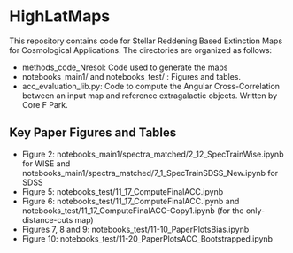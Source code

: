 # HighLatMaps

This repository contains code for Stellar Reddening Based Extinction Maps for Cosmological Applications. The directories are organized as follows:
*  methods_code_Nresol: Code used to generate the maps
*  notebooks_main1/ and notebooks_test/ : Figures and tables.
*  acc_evaluation_lib.py: Code to compute the Angular Cross-Correlation between an input map and reference extragalactic objects. Written by Core F Park.


## Key Paper Figures and Tables
*  Figure 2: notebooks_main1/spectra_matched/2_12_SpecTrainWise.ipynb for WISE and notebooks_main1/spectra_matched/7_1_SpecTrainSDSS_New.ipynb for SDSS
*  Figure 5: notebooks_test/11_17_ComputeFinalACC.ipynb
*  Figure 6: notebooks_test/11_17_ComputeFinalACC.ipynb and notebooks_test/11_17_ComputeFinalACC-Copy1.ipynb (for the only-distance-cuts map)
*  Figures 7, 8 and 9: notebooks_test/11-10_PaperPlotsBias.ipynb
*  Figure 10: notebooks_test/11-20_PaperPlotsACC_Bootstrapped.ipynb
